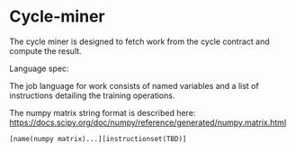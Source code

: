 # Cycle-miner

The cycle miner is designed to fetch work from the cycle contract and compute the result. 

Language spec:

The job language for work consists of named variables and a list of instructions detailing the training operations. 

The numpy matrix string format is described here: https://docs.scipy.org/doc/numpy/reference/generated/numpy.matrix.html

`[name(numpy matrix)...][instructionset(TBD)]`
